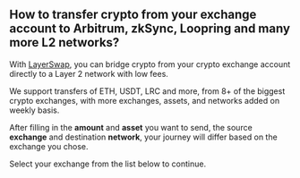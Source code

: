 ## How to transfer crypto from your exchange account to Arbitrum, zkSync, Loopring and many more L2 networks?

With [LayerSwap](/), you can bridge crypto from your crypto exchange account directly to a Layer 2 network with low fees. <br />

We support transfers of ETH, USDT, LRC and more, from 8+ of the biggest crypto exchanges, with more exchanges, assets, and networks added on weekly basis. 

After filling in the **amount** and **asset** you want to send, the source **exchange** and destination **network**, your journey will differ based on the exchange you chose. 

Select your exchange from the list below to continue.